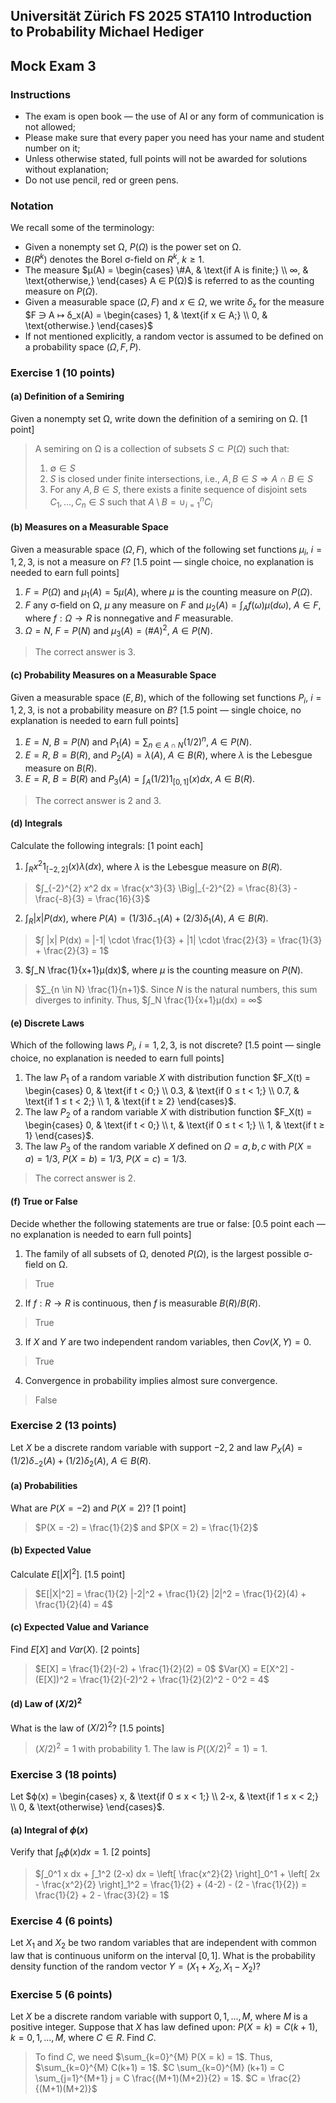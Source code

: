 ## Universität Zürich FS 2025 STA110 Introduction to Probability Michael Hediger
## Mock Exam 3
### Instructions
* The exam is open book — the use of AI or any form of communication is not allowed;
* Please make sure that every paper you need has your name and student number on it;
* Unless otherwise stated, full points will not be awarded for solutions without explanation;
* Do not use pencil, red or green pens.
### Notation
We recall some of the terminology:
* Given a nonempty set Ω, $P(Ω)$ is the power set on Ω.
* $B(R^k)$ denotes the Borel σ-field on $R^k$, $k ≥ 1$.
* The measure $µ(A) = \begin{cases} \#A, & \text{if A is finite;} \\ ∞, & \text{otherwise,} \end{cases} A ∈ P(Ω)$ is referred to as the counting measure on $P(Ω)$.
* Given a measurable space $(Ω,F)$ and $x ∈ Ω$, we write $δ_x$ for the measure $F ∋ A ↦ δ_x(A) = \begin{cases} 1, & \text{if x ∈ A;} \\ 0, & \text{otherwise.} \end{cases}$
* If not mentioned explicitly, a random vector is assumed to be defined on a probability space $(Ω,F ,P)$.
### Exercise 1 (10 points)
#### (a) Definition of a Semiring
Given a nonempty set Ω, write down the definition of a semiring on Ω. [1 point]
> A semiring on Ω is a collection of subsets $S ⊂ P(Ω)$ such that:
> 1. $∅ ∈ S$
> 2. $S$ is closed under finite intersections, i.e., $A, B ∈ S ⇒ A ∩ B ∈ S$
> 3. For any $A, B ∈ S$, there exists a finite sequence of disjoint sets $C_1, ..., C_n ∈ S$ such that $A \setminus B = ∪_{i=1}^{n} C_i$
#### (b) Measures on a Measurable Space
Given a measurable space $(Ω,F)$, which of the following set functions $µ_i$, $i = 1, 2, 3$, is not a measure on $F$? [1.5 point — single choice, no explanation is needed to earn full points]
1. $F = P(Ω)$ and $µ_1(A) = 5µ(A)$, where $µ$ is the counting measure on $P(Ω)$.
2. $F$ any σ-field on Ω, $µ$ any measure on $F$ and $µ_2(A) = ∫_A f(ω)µ(dω)$, $A ∈ F$, where $f : Ω → R$ is nonnegative and $F$ measurable.
3. $Ω = N$, $F = P(N)$ and $µ_3(A) = (\#A)^2$, $A ∈ P(N)$.
> The correct answer is 3.
#### (c) Probability Measures on a Measurable Space
Given a measurable space $(E,B)$, which of the following set functions $P_i$, $i = 1, 2, 3$, is not a probability measure on $B$? [1.5 point — single choice, no explanation is needed to earn full points]
1. $E = N$, $B = P(N)$ and $P_1(A) = ∑_{n∈A∩N} (1/2)^n$, $A ∈ P(N)$.
2. $E = R$, $B = B(R)$, and $P_2(A) = λ(A)$, $A ∈ B(R)$, where $λ$ is the Lebesgue measure on $B(R)$.
3. $E = R$, $B = B(R)$ and $P_3(A) = ∫_A (1/2) 1_{[0,1]}(x) dx$, $A ∈ B(R)$.
> The correct answer is 2 and 3.
#### (d) Integrals
Calculate the following integrals: [1 point each]
1. $∫_R x^2 1_{[-2,2]}(x)λ(dx)$, where $λ$ is the Lebesgue measure on $B(R)$.
> $∫_{-2}^{2} x^2 dx = \frac{x^3}{3} \Big|_{-2}^{2} = \frac{8}{3} - \frac{-8}{3} = \frac{16}{3}$
2. $∫_R |x| P(dx)$, where $P(A) = (1/3)δ_{-1}(A) + (2/3)δ_{1}(A)$, $A ∈ B(R)$.
> $∫ |x| P(dx) = |-1| \cdot \frac{1}{3} + |1| \cdot \frac{2}{3} = \frac{1}{3} + \frac{2}{3} = 1$
3. $∫_N \frac{1}{x+1}µ(dx)$, where $µ$ is the counting measure on $P(N)$.
> $∑_{n \in N} \frac{1}{n+1}$. Since $N$ is the natural numbers, this sum diverges to infinity. Thus, $∫_N \frac{1}{x+1}µ(dx) = ∞$
#### (e) Discrete Laws
Which of the following laws $P_i$, $i = 1, 2, 3$, is not discrete? [1.5 point — single choice, no explanation is needed to earn full points]
1. The law $P_1$ of a random variable $X$ with distribution function $F_X(t) = \begin{cases} 0, & \text{if t < 0;} \\ 0.3, & \text{if 0 ≤ t < 1;} \\ 0.7, & \text{if 1 ≤ t < 2;} \\ 1, & \text{if t ≥ 2} \end{cases}$.
2. The law $P_2$ of a random variable $X$ with distribution function $F_X(t) = \begin{cases} 0, & \text{if t < 0;} \\ t, & \text{if 0 ≤ t < 1;} \\ 1, & \text{if t ≥ 1} \end{cases}$.
3. The law $P_3$ of the random variable $X$ defined on $Ω = {a, b, c}$ with $P(X=a) = 1/3$, $P(X=b) = 1/3$, $P(X=c) = 1/3$.
> The correct answer is 2.
#### (f) True or False
Decide whether the following statements are true or false: [0.5 point each — no explanation is needed to earn full points]
1. The family of all subsets of Ω, denoted $P(Ω)$, is the largest possible σ-field on Ω.
> True
2. If $f: R → R$ is continuous, then $f$ is measurable $B(R)/B(R)$.
> True
3. If $X$ and $Y$ are two independent random variables, then $Cov(X,Y) = 0$.
> True
4. Convergence in probability implies almost sure convergence.
> False
### Exercise 2 (13 points)
Let $X$ be a discrete random variable with support ${-2, 2}$ and law $P_X(A) = (1/2)δ_{-2}(A) + (1/2)δ_{2}(A)$, $A ∈ B(R)$.
#### (a) Probabilities
What are $P(X = -2)$ and $P(X = 2)$? [1 point]
> $P(X = -2) = \frac{1}{2}$ and $P(X = 2) = \frac{1}{2}$
#### (b) Expected Value
Calculate $E[|X|^2]$. [1.5 point]
> $E[|X|^2] = \frac{1}{2} |-2|^2 + \frac{1}{2} |2|^2 = \frac{1}{2}(4) + \frac{1}{2}(4) = 4$
#### (c) Expected Value and Variance
Find $E[X]$ and $Var(X)$. [2 points]
> $E[X] = \frac{1}{2}(-2) + \frac{1}{2}(2) = 0$
> $Var(X) = E[X^2] - (E[X])^2 = \frac{1}{2}(-2)^2 + \frac{1}{2}(2)^2 - 0^2 = 4$
#### (d) Law of $(X/2)^2$
What is the law of $(X/2)^2$? [1.5 points]
> $(X/2)^2 = 1$ with probability 1. The law is $P((X/2)^2 = 1) = 1$.
### Exercise 3 (18 points)
Let $ϕ(x) = \begin{cases} x, & \text{if 0 ≤ x < 1;} \\ 2-x, & \text{if 1 ≤ x < 2;} \\ 0, & \text{otherwise} \end{cases}$.
#### (a) Integral of $ϕ(x)$
Verify that $∫_R ϕ(x)dx = 1$. [2 points]
> $∫_0^1 x dx + ∫_1^2 (2-x) dx = \left[ \frac{x^2}{2} \right]_0^1 + \left[ 2x - \frac{x^2}{2} \right]_1^2 = \frac{1}{2} + (4-2) - (2 - \frac{1}{2}) = \frac{1}{2} + 2 - \frac{3}{2} = 1$
### Exercise 4 (6 points)
Let $X_1$ and $X_2$ be two random variables that are independent with common law that is continuous uniform on the interval $[0,1]$. What is the probability density function of the random vector $Y = (X_1 + X_2, X_1 - X_2)$?
### Exercise 5 (6 points)
Let $X$ be a discrete random variable with support ${0, 1, ..., M}$, where $M$ is a positive integer. Suppose that $X$ has law defined upon: $P(X = k) = C(k+1)$, $k = 0, 1, ..., M$, where $C ∈ R$. Find $C$.
> To find $C$, we need $\sum_{k=0}^{M} P(X = k) = 1$. Thus, $\sum_{k=0}^{M} C(k+1) = 1$.
> $C \sum_{k=0}^{M} (k+1) = C \sum_{j=1}^{M+1} j = C \frac{(M+1)(M+2)}{2} = 1$.
> $C = \frac{2}{(M+1)(M+2)}$